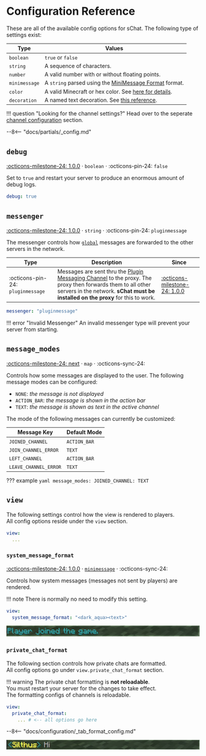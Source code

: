 # Configuration Reference

These are all of the available config options for sChat. The following type of settings exist:

| Type | Values |
| ---- | ------ |
| `boolean` | `true` or `false` |
| `string` | A sequence of characters. |
| `number` | A valid number with or without floating points. |
| `minimessage` | A `string` parsed using the [MiniMessage Format][minimessage] format. |
| `color` | A valid Minecraft or hex color. See [here for details][color]. |
| `decoration` | A named text decoration. See [this reference][decoration]. |

!!! question "Looking for the channel settings?"
    Head over to the seperate [channel configuration][channels] section.

--8<-- "docs/partials/_config.md"

## `debug`

[:octicons-milestone-24: 1.0.0][1.0.0] · `boolean` · :octicons-pin-24: `false`

Set to `true` and restart your server to produce an enormous amount of debug logs.

```yaml
debug: true
```

## `messenger`

[:octicons-milestone-24: 1.0.0][1.0.0] · `string` · :octicons-pin-24: `pluginmessage`

The messenger controls how [`global`][channels] messages are forwarded to the other servers in the network.

| Type | Description | Since |
| ---- | ----------- | ----- |
| :octicons-pin-24: `pluginmessage` | Messages are sent thru the [Plugin Messaging Channel][pluginmessage] to the proxy. The proxy then forwards them to all other servers in the network. **sChat must be installed on the proxy** for this to work. | [:octicons-milestone-24: 1.0.0][1.0.0] |

```yaml
messenger: "pluginmessage"
```

!!! error "Invalid Messenger"
    An invalid messenger type will prevent your server from starting.

## `message_modes`

[:octicons-milestone-24: next][next] · `map` · :octicons-sync-24:

Controls how some messages are displayed to the user. The following message modes can be configured:

- `NONE`: *the message is not displayed*
- `ACTION_BAR`: *the message is shown in the action bar*
- `TEXT`: *the message is shown as text in the active channel*

The mode of the following messages can currently be customized:

| Message Key          | Default Mode |
|----------------------|--------------|
| `JOINED_CHANNEL`     | `ACTION_BAR` |
| `JOIN_CHANNEL_ERROR` | `TEXT`       |
| `LEFT_CHANNEL`       | `ACTION_BAR` |
| `LEAVE_CHANNEL_ERROR`| `TEXT`       |

??? example
    ```yaml
    message_modes:
      JOINED_CHANNEL: TEXT
    ```

## `view`

The following settings control how the view is rendered to players.  
All config options reside under the `view` section.

```yaml
view:
  ...
```

### `system_message_format`

[:octicons-milestone-24: 1.0.0][1.0.0] · [`minimessage`][minimessage] · :octicons-sync-24:

Controls how system messages (messages not sent by players) are rendered.  

!!! note
    There is normally no need to modify this setting.

```yaml
view:
  system_message_format: "<dark_aqua><text>"
```

[![System Message Format](images/system_message_format.png)](https://webui.adventure.kyori.net/?mode=chat_closed&input=%3Cdark_aqua%3EPlayer%20joined%20the%20game.&bg=grass&st=%7B%22channel_name%22%3A%22Global%22%2C%22text%22%3A%22Hi%22%2C%22channel_key%22%3A%22global%22%2C%22source_name%22%3A%22Silthus%22%2C%22source_display_name%22%3A%22Silthus%22%7D)

### `private_chat_format`

The following section controls how private chats are formatted.  
All config options go under `view.private_chat_format` section.

!!! warning
    The private chat formatting is **not reloadable**.  
    You must restart your server for the changes to take effect.  
    The formatting configs of channels is reloadable.

```yaml
view:
  private_chat_format:
    ... # <-- all options go here
```

--8<-- "docs/configuration/_tab_format_config.md"

[![Private Chat Message Format](images/private_chat-message_format.png)](https://webui.adventure.kyori.net/?mode=chat_closed&input=%3Cdark_aqua%3E%3C%3Cyellow%3E%3Csource_display_name%3E%3Cdark_aqua%3E%3E%20%3Cgray%3E%3Ctext%3E&bg=grass&st=%7B%22channel_name%22%3A%22Global%22%2C%22text%22%3A%22Hi%22%2C%22channel_key%22%3A%22global%22%2C%22source_name%22%3A%22Silthus%22%2C%22source_display_name%22%3A%22Silthus%22%7D)

[channels]: channels.md
[minimessage]: minimessage.md
[next]: https://github.com/sVoxelDev/sChat/releases/latest
[1.0.0]: https://github.com/sVoxelDev/sChat/releases/tag/v1.0.0
[pluginmessage]: https://www.spigotmc.org/wiki/bukkit-bungee-plugin-messaging-channel/
[color]: minimessage.md#color
[decoration]: minimessage.md#decoration